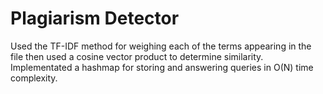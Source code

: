 # Plagiarism Detector

Used the TF-IDF method for weighing each of the terms appearing in the file then used a cosine vector product to determine similarity.
Implementated a hashmap for storing and answering queries in O(N) time complexity.
